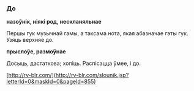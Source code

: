 ### До
**назоўнік, ніякі род, нескланяльнае**

Першы гук музычнай гамы, а таксама нота, якая абазначае гэты гук. Узяць верхняе до.

**прыслоўе, размоўнае**

Досыць, дастаткова; хопіць. Распісацца ўмее, і до.

<a rel="author">[http://rv-blr.com/](http://rv-blr.com/slounik.jsp?letterId=0&maskId=0&pageId=855)</a>
